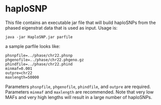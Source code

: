 # haploSNP

This file contains an executable jar file that will build haploSNPs from the phased eigenstrat data that is used as input. 
Usage is:

```
java -jar HaploSNP.jar parfile
```


a sample parfile looks like:
```
phsnpfile=../phase/chr22.phsnp
phgenofile=../phase/chr22.phgeno.gz
phindfile=../phase/chr22.phind
minmaf=0.001
outpre=chr22
maxlength=50000
```

Parameters `phsnpfile`, `phgenofile`, `phindfile`, and `outpre` are required. Parameters `minmaf` and `maxlength` are recommended. Note that very low MAFs and very high lengths will result in a large number of haploSNPs.

